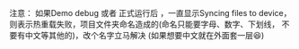 注意：
如果Demo debug 或者 正式运行后 ，一直显示Syncing files to device，则表示热重载失败，项目文件夹命名造成的(命名只能要字母、数字、下划线， 不要有中文等其他的)，改个名字立马解决 (如果想要中文就在外面套一层😆)

